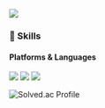 <img src="https://capsule-render.vercel.app/api?type=wave&color=auto&height=300&section=header&text=Welcome&fontSize=90" />


### 💪 Skills
#### Platforms & Languages
<p>
<img src="https://img.shields.io/badge/C++-00599C?style=flat-square&logo=cplusplus&logoColor=white">
<img src="https://img.shields.io/badge/CSharp-239120?logo=Csharp&style=flat">
<img src="https://img.shields.io/badge/GitHub-181717?style=flat&logo=GitHub">
</p>


![Solved.ac Profile](http://mazassumnida.wtf/api/v2/generate_badge?boj=mun9769)

<!--
**mun9769/mun9769** is a ✨ _special_ ✨ repository because its `README.md` (this file) appears on your GitHub profile.

Here are some ideas to get you started:

- 🔭 I’m currently working on ...
- 🌱 I’m currently learning ...
- 👯 I’m looking to collaborate on ...
- 🤔 I’m looking for help with ...
- 💬 Ask me about ...
- 📫 How to reach me: ...
- 😄 Pronouns: ...
- ⚡ Fun fact: ...
-->

